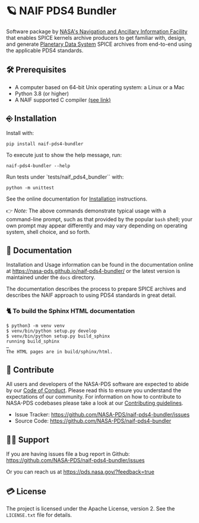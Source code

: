 # 🪐 NAIF PDS4 Bundler

Software package by [NASA's Navigation and Ancillary Information Facility](https://naif.jpl.nasa.gov/naif/) that enables SPICE kernels archive producers to get familiar with,
design, and generate [Planetary Data System](https://pds.nasa.gov/) SPICE
archives from end-to-end using the applicable PDS4 standards.

## 🛠️️ Prerequisites

   * A computer based on 64-bit Unix operating system: a Linux or a Mac
   * Python 3.8 (or higher)
   * A NAIF supported C compiler [(see link)](https://naif.jpl.nasa.gov/naif/toolkit_C.html)

## ⎆ Installation

Install with:

    pip install naif-pds4-bundler

To execute just to show the help message, run:

    naif-pds4-bundler --help

Run tests under `tests/naif_pds4_bundler`` with:

    python -m unittest

See the online documentation for [Installation](https://nasa-pds.github.io/naif-pds4-bundler/source/41_npb_installation.html) instructions.

👉 _Note:_ The above commands demonstrate typical usage with a command-line prompt, such as that provided by the popular `bash` shell; your own prompt may appear differently and may vary depending on operating system, shell choice, and so forth.

## 📄 Documentation

Installation and Usage information can be found in the documentation online
at https://nasa-pds.github.io/naif-pds4-bundler/ or the latest version is
maintained under the `docs` directory.

The documentation describes the process to prepare SPICE archives and describes the NAIF
approach to using PDS4 standards in great detail.

### 🐈 To build the Sphinx HTML documentation

```console
$ python3 -m venv venv
$ venv/bin/python setup.py develop
$ venv/bin/python setup.py build_sphinx
running build_sphinx
…
The HTML pages are in build/sphinx/html.
```

## 👏 Contribute

All users and developers of the NASA-PDS software are expected to abide by our [Code of Conduct](https://github.com/NASA-PDS/.github/blob/main/CODE_OF_CONDUCT.md). Please read this to ensure you understand the expectations of our community. For information on how to contribute to NASA-PDS codebases please take a look at our [Contributing guidelines](https://github.com/NASA-PDS/.github/blob/main/CONTRIBUTING.md).

- Issue Tracker: https://github.com/NASA-PDS/naif-pds4-bundler/issues
- Source Code: https://github.com/NASA-PDS/naif-pds4-bundler

## 💁‍♀️ Support

If you are having issues file a bug report in Github: https://github.com/NASA-PDS/naif-pds4-bundler/issues

Or you can reach us at https://pds.nasa.gov/?feedback=true

## 💳 License

The project is licensed under the Apache License, version 2. See the `LICENSE.txt` file for details.
